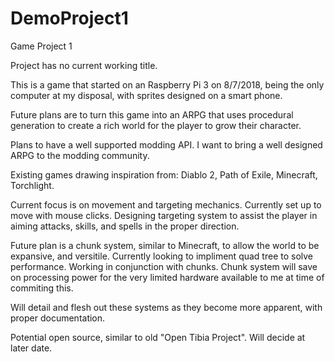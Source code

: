 # DemoProject1
Game Project 1

Project has no current working title.

This is a game that started on an Raspberry Pi 3 on 8/7/2018, being the only computer at my disposal, 
with sprites designed on a smart phone.

Future plans are to turn this game into an ARPG that uses procedural generation to create a rich world
for the player to grow their character.

Plans to have a well supported modding API. I want to bring a well designed ARPG to the modding community.

Existing games drawing inspiration from: Diablo 2, Path of Exile, Minecraft, Torchlight.

Current focus is on movement and targeting mechanics. Currently set up to move with mouse clicks.
Designing targeting system to assist the player in aiming attacks, skills, and spells in the proper direction.

Future plan is a chunk system, similar to Minecraft, to allow the world to be expansive, and versitile.
Currently looking to impliment quad tree to solve performance. Working in conjunction with chunks.
Chunk system will save on processing power for the very limited hardware available to me at time of commiting this.

Will detail and flesh out these systems as they become more apparent, with proper documentation.

Potential open source, similar to old "Open Tibia Project". Will decide at later date.
